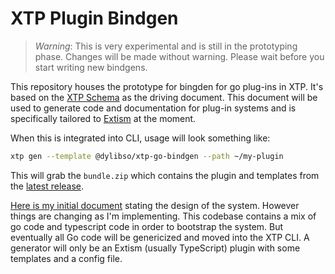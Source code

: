 # XTP Plugin Bindgen

> _Warning_: This is very experimental and is still in the prototyping phase.
> Changes will be made without warning. Please wait before you start writing new
> bindgens.

This repository houses the prototype for bingden for go plug-ins in XTP. It's
based on the
[XTP Schema](https://docs.xtp.dylibso.com/docs/host-usage/xtp-schema) as the
driving document. This document will be used to generate code and documentation
for plug-in systems and is specifically tailored to
[Extism](https://extism.org/) at the moment.

When this is integrated into CLI, usage will look something like:

```bash
xtp gen --template @dylibso/xtp-go-bindgen --path ~/my-plugin
```

This will grab the `bundle.zip` which contains the plugin and templates from the
[latest release](https://github.com/dylibso/xtp-go-bindgen/releases/latest).

[Here is my initial document](DESIGN.md) stating the design of the system.
However things are changing as I'm implementing. This codebase contains a mix of
go code and typescript code in order to bootstrap the system. But eventually all
Go code will be genericized and moved into the XTP CLI. A generator will only be
an Extism (usually TypeScript) plugin with some templates and a config file.
